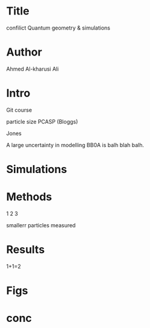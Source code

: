 # Title
confilict Quantum geometry & simulations

# Author
Ahmed Al-kharusi
Ali 
# Intro

Git course

particle size PCASP (Bloggs)

Jones

A large uncertainty in modelling BB0A is balh blah balh.
# Simulations 


# Methods

1 2 3

smallerr particles measured

# Results

1+1=2
# Figs
# conc
